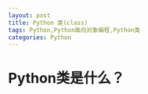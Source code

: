 ```yaml
---
layout: post
title: Python 类(class)
tags: Python,Python面向对象编程,Python类
categories: Python
---
```


# Python类是什么？